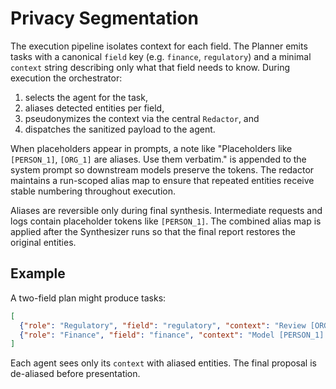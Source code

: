 # Privacy Segmentation

The execution pipeline isolates context for each field. The Planner emits tasks with a
canonical `field` key (e.g. `finance`, `regulatory`) and a minimal `context`
string describing only what that field needs to know. During execution the
orchestrator:

1. selects the agent for the task,
2. aliases detected entities per field,
3. pseudonymizes the context via the central `Redactor`, and
4. dispatches the sanitized payload to the agent.

When placeholders appear in prompts, a note like "Placeholders like
`[PERSON_1]`, `[ORG_1]` are aliases. Use them verbatim." is appended to the
system prompt so downstream models preserve the tokens. The redactor maintains a
run-scoped alias map to ensure that repeated entities receive stable numbering
throughout execution.

Aliases are reversible only during final synthesis. Intermediate requests and
logs contain placeholder tokens like `[PERSON_1]`. The combined alias map is
applied after the Synthesizer runs so that the final report restores the
original entities.

## Example

A two-field plan might produce tasks:

```json
[
  {"role": "Regulatory", "field": "regulatory", "context": "Review [ORG_1] filing"},
  {"role": "Finance", "field": "finance", "context": "Model [PERSON_1] budget"}
]
```

Each agent sees only its `context` with aliased entities. The final proposal is
de-aliased before presentation.
